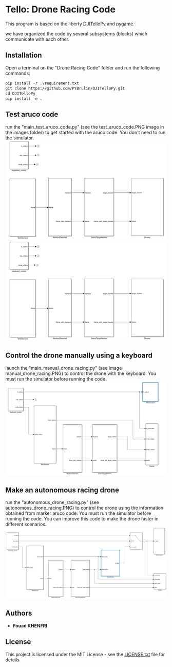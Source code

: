 # Tello: Drone Racing Code
This program is based on the liberty [DJITelloPy](https://github.com/damiafuentes/DJITelloPy) and [pygame](https://www.pygame.org/).


we have organized the code by several subsystems (blocks) which communicate with each other. 

 
## Installation
Open a terminal on the "Drone Racing Code" folder and run the following commands:
```
pip install -r .\requirement.txt
git clone https://github.com/PYBrulin/DJITelloPy.git
cd DJITelloPy
pip install -e .
```
## Test aruco code
run the "main_test_aruco_code.py" (see the test_aruco_code.PNG image in the images folder) to get started with the aruco code. 
You don't need to run the simulator.
![Image](images/test_aruco_code.PNG)
<img src="images/test_aruco_code.png" alt="test aruco code" width="800px">

## Control the drone manually using a keyboard  
launch the "main_manual_drone_racing.py" (see image manual_drone_racing.PNG) to control the drone with the keyboard. 
You must run the simulator before running the code.
![Image](images\manual_drone_racing.PNG)

## Make an autonomous racing drone 
run the "autonomous_drone_racing.py" (see autonomous_drone_racing.PNG) to control the drone using the information obtained from marker aruco code. 
You must run the simulator before running the code. 
You can improve this code to make the drone faster in different scenarios.
![Image](images\autonomous_drone_racing.PNG)

## Authors

* **Fouad KHENFRI**

## License

This project is licensed under the MIT License - see the [LICENSE.txt](LICENSE.txt) file for details
